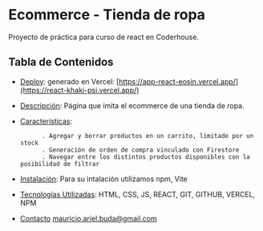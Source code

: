 # Ecommerce - Tienda de ropa

Proyecto de práctica para curso de react en Coderhouse.

## Tabla de Contenidos

- [Deploy](#Deploy):  generado en Vercel: [https://app-react-eosin.vercel.app/](https://react-khaki-psi.vercel.app/)
- [Descripción](#descripción): Página que imita el ecommerce de una tienda de ropa.
- [Características](#características):

            . Agregar y borrar productos en un carrito, limitado por un stock
            . Generación de orden de compra vinculado con Firestore
            . Navegar entre los distintos productos disponibles con la posibilidad de filtrar
            
- [Instalación](#instalación): Para su intalación utilizamos npm, Vite
- [Tecnologías Utilizadas](#tecnologías-utilizadas): HTML, CSS, JS, REACT, GIT, GITHUB, VERCEL, NPM
- [Contacto](#contacto) mauricio.ariel.buda@gmail.com
